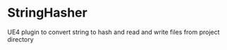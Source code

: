 # StringHasher
 UE4 plugin to convert string to hash and read and write files from project directory
